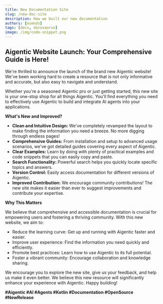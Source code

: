 ```yaml
---
title: New Documentation Site
slug: /new-doc-site
description: How we built our new documentation
authors: [nsmnds]
tags: [docs, docusaurus]
image: /img/code-snippet.png
---
```


## Aigentic Website Launch: Your Comprehensive Guide is Here!

We're thrilled to announce the launch of the brand new Aigentic website! We've been working hard to create a resource that is not only informative and accurate, but also easy to navigate and understand.

<!-- truncate -->

Whether you're a seasoned Aigentic pro or just getting started, this new site is your one-stop shop for all things Aigentic. You'll find everything you need to effectively use Aigentic to build and integrate AI agents into your applications.

**What's New and Improved?**

- **Clean and Intuitive Design:** We've completely revamped the layout to make finding the information you need a breeze. No more digging through endless pages!
- **Comprehensive Guides:** From installation and setup to advanced usage scenarios, we've got detailed guides covering every aspect of Aigentic.
- **Clear Examples:** Learn by doing with plenty of practical examples and code snippets that you can easily copy and paste.
- **Search Functionality:** Powerful search helps you quickly locate specific topics and answers.
- **Version Control:** Easily access documentation for different versions of Aigentic.
- **Improved Contribution:** We encourage community contributions! The new site makes it easier than ever to suggest improvements and contribute your expertise.

**Why This Matters**

We believe that comprehensive and accessible documentation is crucial for empowering users and fostering a thriving community. With this new website, we aim to:

- Reduce the learning curve: Get up and running with Aigentic faster and easier.
- Improve user experience: Find the information you need quickly and efficiently.
- Promote best practices: Learn how to use Aigentic to its full potential.
- Foster a vibrant community: Encourage collaboration and knowledge sharing.

We encourage you to explore the new site, give us your feedback, and help us make it even better. We believe this new resource will significantly enhance your experience with Aigentic. Happy building!

**#Aigentic #AI #Agents #Kotlin #Documentation #OpenSource #NewRelease**
